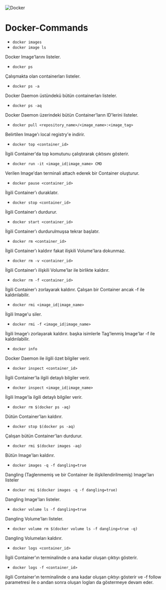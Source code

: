 ![Docker](https://user-images.githubusercontent.com/37346097/142766107-3221b265-7224-45ad-9dd2-8015c6f2ac48.png)

# Docker-Commands

* ```docker images```
* ```docker image ls```

Docker Image'larını listeler.

* ```docker ps```

Çalışmakta olan containerları listeler.

* ```docker ps -a```

Docker Daemon üstündekü bütün containerları listeler.

* ```docker ps -aq```

Docker Daemon üzerindeki bütün Container'ların ID'lerini listeler.

* ```docker pull <repository_name>/<image_name>:<image_tag>```

Belirtilen Image'ı local registry'e indirir.

* ```docker top <container_id>```

İlgili Container'da top komutunu çalıştırarak çıktısını gösterir.

* ```docker run -it <image_id|image_name> CMD```

Verilen Image'dan terminali attach ederek bir Container oluşturur.

* ```docker pause <container_id>```

İlgili Container'ı duraklatır.

* ```docker stop <container_id>```

İlgili Container'ı durdurur.

* ```docker start <container_id>```

İlgili Container'ı durdurulmuşsa tekrar başlatır.

* ```docker rm <container_id>```

İlgili Container'ı kaldırır fakat ilişkili Volume'lara dokunmaz.

* ```docker rm -v <container_id>```

İlgili Container'ı ilişkili Volume'lar ile birlikte kaldırır.

* ```docker rm -f <container_id>```

İlgili Container'ı zorlayarak kaldırır. Çalışan bir Container ancak -f ile kaldırılabilir.

* ```docker rmi <image_id|image_name>```

İlgili Image'u siler.

* ```docker rmi -f <image_id|image_name>```

İlgili Image'ı zorlayarak kaldırır. başka isimlerle Tag'lenmiş Image'lar -f ile kaldırılabilir.

* ```docker info```

Docker Daemon ile ilgili özet bilgiler verir.

* ```docker inspect <container_id>```

İlgili Container'la ilgili detaylı bilgiler verir.

* ```docker inspect <image_id|image_name>```

İlgili Image'la ilgili detaylı bilgiler verir.

* ```docker rm $(docker ps -aq)```

Dütün Container'ları kaldırır.

* ```docker stop $(docker ps -aq)```

Çalışan bütün Container'ları durdurur.

* ```docker rmi $(docker images -aq)```

Bütün Image'ları kaldırır.

* ```docker images -q -f dangling=true```

Dangling (Taglenmemiş ve bir Container ile ilişkilendirilmemiş) Image'ları listeler

* ```docker rmi $(docker images -q -f dangling=true)```

Dangling Image'ları listeler.

* ```docker volume ls -f dangling=true```

Dangling Volume'ları listeler.

* ```docker volume rm $(docker volume ls -f dangling=true -q)```

Dangling Volumeları kaldırır.

* ```docker logs <container_id>```

İlgili Container'ın terminalinde o ana kadar oluşan çıktıyı gösterir.

* ```docker logs -f <container_id>```

ilgili Container'ın terminalinde o ana kadar oluşan çıktıyı gösterir ve -f follow parametresi ile o andan sonra oluşan logları da göstermeye devam eder.
